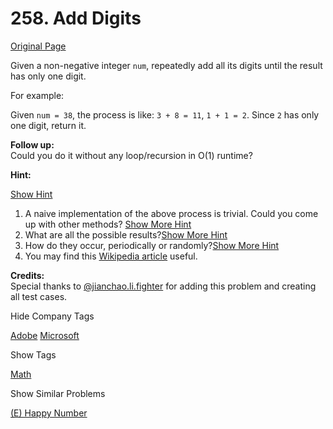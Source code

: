 # 258. Add Digits

[Original Page](https://leetcode.com/problems/add-digits/)

Given a non-negative integer `num`, repeatedly add all its digits until the result has only one digit.

For example:

Given `num = 38`, the process is like: `3 + 8 = 11`, `1 + 1 = 2`. Since `2` has only one digit, return it.

**Follow up:**  
Could you do it without any loop/recursion in O(1) runtime?

**Hint:**

[Show Hint](#)

1.  A naive implementation of the above process is trivial. Could you come up with other methods? [Show More Hint](#)
2.  What are all the possible results?[Show More Hint](#)
3.  How do they occur, periodically or randomly?[Show More Hint](#)
4.  You may find this [Wikipedia article](https://en.wikipedia.org/wiki/Digital_root) useful.

**Credits:**  
Special thanks to [@jianchao.li.fighter](https://leetcode.com/discuss/user/jianchao.li.fighter) for adding this problem and creating all test cases.

<div>

<div id="company_tags" class="btn btn-xs btn-warning">Hide Company Tags</div>

<span class="hidebutton" style="display: inline;">[Adobe](/company/adobe/) [Microsoft](/company/microsoft/)</span></div>

<div>

<div id="tags" class="btn btn-xs btn-warning">Show Tags</div>

<span class="hidebutton">[Math](/tag/math/)</span></div>

<div>

<div id="similar" class="btn btn-xs btn-warning">Show Similar Problems</div>

<span class="hidebutton">[(E) Happy Number](/problems/happy-number/)</span></div>